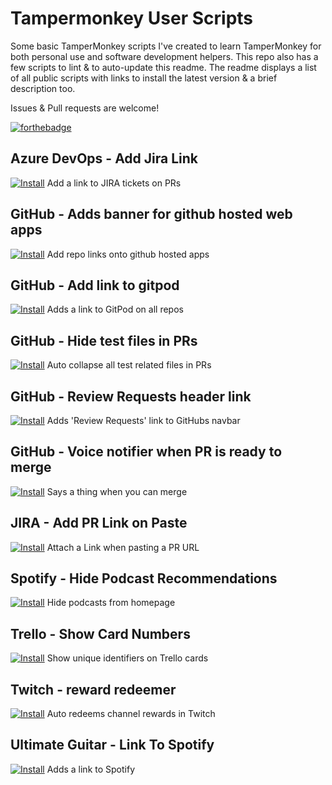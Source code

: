 # Tampermonkey User Scripts

Some basic TamperMonkey scripts I've created to learn TamperMonkey for both personal use and software development helpers. This repo also has a few scripts to lint & to auto-update this readme. The readme displays a list of all public scripts with links to install the latest version & a brief description too. 

Issues & Pull requests are welcome!

[![forthebadge](https://forthebadge.com/images/badges/made-with-javascript.svg)](https://forthebadge.com)


## Azure DevOps - Add Jira Link
[![Install](https://img.shields.io/badge/v0.3.2-install-success)](azure-add-jira-link.user.js?raw=1)
Add a link to JIRA tickets on PRs

## GitHub - Adds banner for github hosted web apps
[![Install](https://img.shields.io/badge/v0.1.1-install-success)](github-add-ribbon.user.js?raw=1)
Add repo links onto github hosted apps

## GitHub - Add link to gitpod
[![Install](https://img.shields.io/badge/v0.1-install-success)](github-gitpod-link.user.js?raw=1)
Adds a link to GitPod on all repos

## GitHub - Hide test files in PRs
[![Install](https://img.shields.io/badge/v0.1.4-install-success)](github-pr-hide-files.user.js?raw=1)
Auto collapse all test related files in PRs

## GitHub - Review Requests header link
[![Install](https://img.shields.io/badge/v0.1.1-install-success)](github-review-header.user.js?raw=1)
Adds 'Review Requests' link to GitHubs navbar

## GitHub - Voice notifier when PR is ready to merge
[![Install](https://img.shields.io/badge/v0.2.1-install-success)](github-voice-notifier.user.js?raw=1)
Says a thing when you can merge

## JIRA - Add PR Link on Paste
[![Install](https://img.shields.io/badge/v0.2.2-install-success)](jira-add-pr-link-on-paste.user.js?raw=1)
Attach a Link when pasting a PR URL

## Spotify - Hide Podcast Recommendations
[![Install](https://img.shields.io/badge/v0.2-install-success)](spotify-hide-podcast-recommendations.user.js?raw=1)
Hide podcasts from homepage

## Trello - Show Card Numbers
[![Install](https://img.shields.io/badge/v1-install-success)](trello-card-numbers.user.js?raw=1)
Show unique identifiers on Trello cards

## Twitch - reward redeemer
[![Install](https://img.shields.io/badge/v0.2-install-success)](twitch-redeem-auto-collector.user.js?raw=1)
Auto redeems channel rewards in Twitch

## Ultimate Guitar - Link To Spotify
[![Install](https://img.shields.io/badge/v0.1.2-install-success)](ultimateguitar-spotify-link.user.js?raw=1)
Adds a link to Spotify


